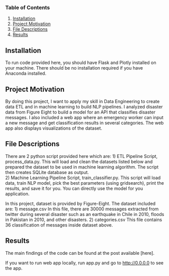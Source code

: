 
### Table of Contents

1. [Installation](#installation)
2. [Project Motivation](#motivation)
3. [File Descriptions](#files)
4. [Results](#results)

## Installation <a name="installation"></a>

To run code provided here, you should have Flask and Plotly installed on your machine. There should be no installation required if you have Anaconda installed.

## Project Motivation<a name="motivation"></a>

By doing this project, I want to apply my skill in Data Engineering to create data ETL and in machine learning to build NLP pipelines. I analyzed disaster data from Figure Eight to build a model for an API that classifies disaster messages. I also included a web app where an emergency worker can input a new message and get classification results in several categories. The web app also displays visualizations of the dataset.

## File Descriptions <a name="files"></a>

There are 2 python script provided here which are:
	1) ETL Pipeline Script, process_data.py. This will load and clean the datasets listed below and prepared the dataset to be used in machine learning algorithm. The script then creates SQLite database as output.	
	2) Machine Learning Pipeline Script, train_classifier.py. This script will load data, train NLP model, pick the best parameters (using gridsearch), print the results, and save it for you. You can directly use the model for you application.

In this project, dataset is provided by Figure-Eight. The dataset included are:
	1) message.csv
		In this file, there are 30000 messages extracted from twitter during several disaster such as an earthquake in Chile in 2010, floods in Pakistan in 2010, and other disasters.
	2) categories.csv
		This file contains 36 classification of messages inside dataset above.

## Results<a name="results"></a>

The main findings of the code can be found at the post available [here].

If you want to run web app locally, run app.py and go to http://0.0.0.0 to see the app.


